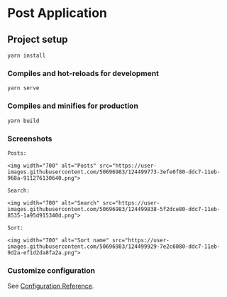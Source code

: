 # Post Application

## Project setup
```
yarn install
```

### Compiles and hot-reloads for development
```
yarn serve
```

### Compiles and minifies for production
```
yarn build
```

### Screenshots
```
Posts:

<img width="700" alt="Posts" src="https://user-images.githubusercontent.com/50696983/124499773-3efe0f80-ddc7-11eb-968a-911276130640.png">
```
```
Search:

<img width="700" alt="Search" src="https://user-images.githubusercontent.com/50696983/124499838-5f2dce80-ddc7-11eb-8535-1a95d915340d.png">
```
```
Sort:

<img width="700" alt="Sort name" src="https://user-images.githubusercontent.com/50696983/124499929-7e2c6080-ddc7-11eb-9d2a-ef1d2da8fa2a.png">
```

### Customize configuration
See [Configuration Reference](https://cli.vuejs.org/config/).
